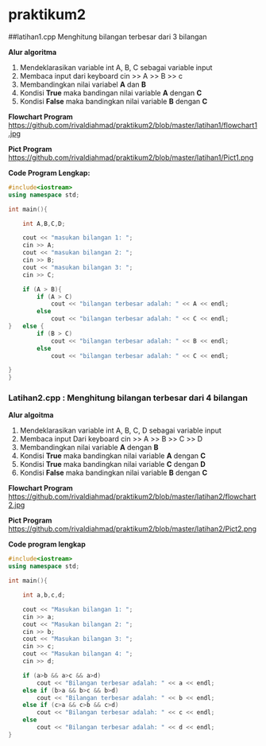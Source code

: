 # praktikum2


##latihan1.cpp Menghitung bilangan terbesar dari 3 bilangan 

**Alur algoritma** 
1. Mendeklarasikan variable int A, B, C sebagai variable input
2. Membaca input dari keyboard cin >> A >> B >> c
3. Membandingkan nilai variabel **A** dan **B** 
4. Kondisi **True** maka bandingan nilai variable **A** dengan **C**
5. Kondisi **False** maka bandingkan nilai variable **B** dengan **C** 

**Flowchart Program**
https://github.com/rivaldiahmad/praktikum2/blob/master/latihan1/flowchart1.jpg

**Pict Program**
https://github.com/rivaldiahmad/praktikum2/blob/master/latihan1/Pict1.png

**Code Program Lengkap:**
```C++
#include<iostream>
using namespace std;

int main(){

    int A,B,C,D;

    cout << "masukan bilangan 1: ";
    cin >> A;
    cout << "masukan bilangan 2: ";
    cin >> B;
    cout << "masukan bilangan 3: ";
    cin >> C;

    if (A > B){
        if (A > C)
            cout << "bilangan terbesar adalah: " << A << endl;
        else
            cout << "bilangan terbesar adalah: " << C << endl;
}   else {
        if (B > C)
            cout << "bilangan terbesar adalah: " << B << endl;
        else
            cout << "bilangan terbesar adalah: " << C << endl;

}
}
```

### Latihan2.cpp : Menghitung bilangan terbesar dari 4 bilangan

**Alur algoitma**
1. Mendeklarasikan variable int A, B, C, D sebagai variable input
2. Membaca input Dari keyboard cin >> A >> B >> C >> D
3. Membandingkan nilai variable **A** dengan **B**
4. Kondisi **True** maka bandingkan nilai variable **A** dengan **C**
5. Kondisi **True** maka bandingkan nilai variable **C** dengan **D**
6. Kondisi **False** maka bandingkan nilai variable **B** dengan **C**

**Flowchart Program**
https://github.com/rivaldiahmad/praktikum2/blob/master/latihan2/flowchart2.jpg

**Pict Program**
https://github.com/rivaldiahmad/praktikum2/blob/master/latihan2/Pict2.png

**Code program lengkap**
```C++
#include<iostream>
using namespace std;

int main(){

    int a,b,c,d;

    cout << "Masukan bilangan 1: ";
    cin >> a;
    cout << "Masukan bilangan 2: ";
    cin >> b;
    cout << "Masukan bilangan 3: ";
    cin >> c;
    cout << "Masukan bilangan 4: ";
    cin >> d;

    if (a>b && a>c && a>d)
        cout << "Bilangan terbesar adalah: " << a << endl;
    else if (b>a && b>c && b>d)
        cout << "Bilangan terbesar adalah: " << b << endl;
    else if (c>a && c>b && c>d)
        cout << "Bilangan terbesar adalah: " << c << endl;
    else
        cout << "Bilangan terbesar adalah: " << d << endl;
}
```